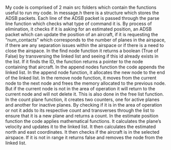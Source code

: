 My code is comprised of 2 main src folders which contain the functions useful to run my code. In message.h there is a structure which stores the ADSB packets. Each line of the ADSB packet is passed through the parse line function which checks what type of command it is. By process of elimination, it checks if it is asking for an estimated position, an ADSB packet which can update the position of an aircraft, if it is requesting the “num_contacts” which corresponds to the number of planes in the airspace, if there are any separation issues within the airspace or if there is a need to close the airspace. In the find node function it returns a boolean (True of False) by transversing the linked list and seeing if this id already exists in the list. If it finds the ID, the function returns a pointer to the node containing that aircraft. In the append nodes function the code appends the linked list. In the append node function, it allocates the new node to the end of the linked list. In the remove node function, it moves from the current node to the next node and frees the memory allocated to the previous node. But if the current node is not in the area of operation it will return to the current node and will not delete it. This is also done in the free list function. In the count plane function, it creates two counters, one for active planes and another for inactive planes. By checking if it is in the area of operation or not it adds to its respective count and transverses through the list to ensure that it is a new plane and returns a count. In the estimate position function the code applies mathematical functions. It calculates the plane’s velocity and updates it to the linked list. It then calculates the estimated north and east coordinates. It then checks if the aircraft is in the selected airspace. If it is not in range it returns false and removes the node from the linked list.
